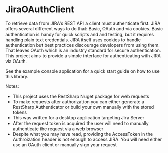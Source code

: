 # JiraOAuthClient

To retrieve data from JIRA's REST API a client must authenticate first. JIRA offers several different ways to 
do that: Basic, OAuth and via cookies. Basic authentication is handy for quick scripts and and testing, but it 
requires handling plain text credentials. JIRA itself uses cookies to handle authentication but best practices 
discourage developers from using them. That leaves OAuth which is an industry standard for secure authentication. 
This project aims to provide a simple interface for authenticating with JIRA via OAuth.

See the example console application for a quick start guide on how to use this library.

Notes:
* This project uses the RestSharp Nuget package for web requests
* To make requests after authorization you can either generate a RestSharp Authenticator or build your own manually
with the stored tokens
* This was written for a desktop application targeting Jira Server
* After the request token is acquired the user will need to manually authenticate the request via a web browser
* Despite what you may have read, providing the AccessToken in the Authroization header is not enough to 
access JIRA. You will need either use an OAuth client or manually sign your request

